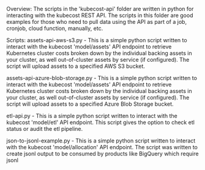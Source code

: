 Overview:
The scripts in the 'kubecost-api' folder are written in python for interacting with the kubecost REST API. The scripts in this folder are good examples for those who need to pull data using the API as part of a job, cronjob, cloud function, manually, etc.

Scripts:
assets-api-aws-s3.py - This is a simple python script written to interact with the kubecost 'model/assets' API endpoint to retrieve Kubernetes cluster costs broken down by the individual backing assets in your cluster, as well out-of-cluster assets by service (if configured). The script will upload assets to a specified AWS S3 bucket.

assets-api-azure-blob-storage.py - This is a simple python script written to interact with the kubecost 'model/assets' API endpoint to retrieve Kubernetes cluster costs broken down by the individual backing assets in your cluster, as well out-of-cluster assets by service (if configured). The script will upload assets to a specified Azure Blob Storage bucket.

etl-api.py - This is a simple python script written to interact with the kubecost 'model/etl' API endpoint.   This script gives the option to check etl status or audit the etl pipeline.

json-to-jsonl-example.py - This is a simple python script written to interact with the kubecost 'model/allocation' API endpoint.  The script was written to create jsonl output to be consumed by products like BigQuery which require jsonl